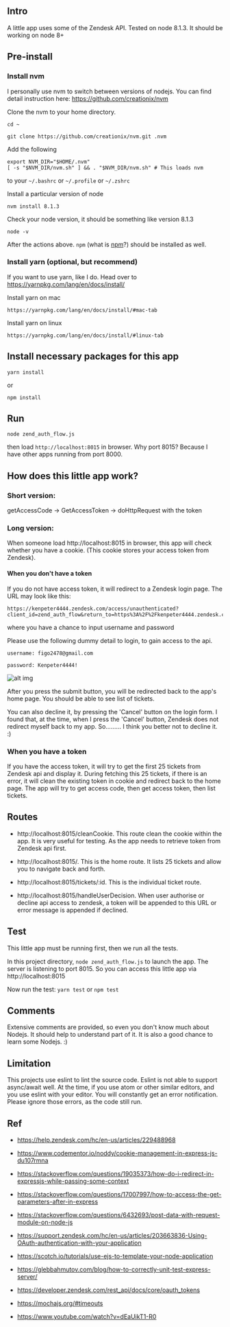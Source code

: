 ## Intro
A little app uses some of the Zendesk API. Tested on node 8.1.3. It should be working on node 8+

## Pre-install

### Install nvm
I personally use nvm to switch between versions of nodejs. You can find detail instruction here:  https://github.com/creationix/nvm

Clone the nvm to your home directory.
~~~~
cd ~
~~~~
~~~~
git clone https://github.com/creationix/nvm.git .nvm
~~~~

Add the following
~~~~
export NVM_DIR="$HOME/.nvm"
[ -s "$NVM_DIR/nvm.sh" ] && . "$NVM_DIR/nvm.sh" # This loads nvm
~~~~

to your ```~/.bashrc``` or ```~/.profile``` or ```~/.zshrc```


Install a particular version of node
~~~~
nvm install 8.1.3
~~~~

Check your node version, it should be something like version 8.1.3
~~~~
node -v
~~~~

After the actions above. ```npm``` (what is [npm](https://docs.npmjs.com/getting-started/what-is-npm)?) should be installed as well.

### Install yarn (optional, but recommend)
If you want to use yarn, like I do. Head over to https://yarnpkg.com/lang/en/docs/install/

Install yarn on mac
~~~~
https://yarnpkg.com/lang/en/docs/install/#mac-tab
~~~~

Install yarn on linux
~~~~
https://yarnpkg.com/lang/en/docs/install/#linux-tab
~~~~

## Install necessary packages for this app
~~~~
yarn install
~~~~
or
~~~~
npm install
~~~~

## Run
~~~~
node zend_auth_flow.js
~~~~

then
load ```http://localhost:8015``` in browser. Why port 8015? Because I have other apps running from port 8000.


## How does this little app work?


### Short version:
getAccessCode -> GetAccessToken -> doHttpRequest with the token

### Long version:
When someone load http://localhost:8015 in browser, this app will check whether you have a cookie. (This cookie stores your access token from Zendesk).

#### When you don't have a token
If you do not have access token, it will redirect to a Zendesk login page. The URL may look like this:

~~~~
https://kenpeter4444.zendesk.com/access/unauthenticated?client_id=zend_auth_flow&return_to=https%3A%2F%2Fkenpeter4444.zendesk.com%2Foauth%2Fauthorizations%2Fnew%3Fresponse_type%3Dcode%26client_id%3Dzend_auth_flow%26scope%3Dread%2520write
~~~~

where you have a chance to input username and password

Please use the following dummy detail to login, to gain access to the api.

```username: figo2478@gmail.com```

```password: Kenpeter4444!```

![alt img](https://github.com/kenpeter/zend_auth_flow/raw/master/misc/login.png)

After you press the submit button, you will be redirected back to the app's home page. You should be able to see list of tickets.

You can also decline it, by pressing the 'Cancel' button on the login form. I found that, at the time, when I press the 'Cancel' button, Zendesk does not redirect myself back to my app. So......... I think you better not to decline it. :)


### When you have a token
If you have the access token, it will try to get the first 25 tickets from Zendesk api and display it. During fetching this 25 tickets, if there is an error, it will clean the existing token in cookie and redirect back to the home page. The app will try to get access code, then get access token, then list tickets.


## Routes

* http://localhost:8015/cleanCookie. This route clean the cookie within the app. It is very useful for testing. As the app needs to retrieve token from Zendesk api first.

* http://localhost:8015/. This is the home route. It lists 25 tickets and allow you to navigate back and forth.

* http://localhost:8015/tickets/:id. This is the individual ticket route.

* http://localhost:8015/handleUserDecision. When user authorise or decline api access to zendesk, a token will be appended to this URL or error message is appended if declined.


## Test
This little app must be running first, then we run all the tests.

In this project directory, ```node zend_auth_flow.js``` to launch the app. The server is listening to port 8015. So you can access this little app via http://localhost:8015

Now run the test: ```yarn test``` or ```npm test```


## Comments
Extensive comments are provided, so even you don't know much about Nodejs. It should help to understand part of it. It is also a good chance to learn some Nodejs. :)


## Limitation

This projects use eslint to lint the source code. Eslint is not able to support async/await well. At the time, if you use atom or other similar editors, and you use eslint with your editor. You will constantly get an error notification. Please ignore those errors, as the code still run.

## Ref
* https://help.zendesk.com/hc/en-us/articles/229488968
* https://www.codementor.io/noddy/cookie-management-in-express-js-du107rmna
* https://stackoverflow.com/questions/19035373/how-do-i-redirect-in-expressjs-while-passing-some-context
* https://stackoverflow.com/questions/17007997/how-to-access-the-get-parameters-after-in-express

* https://stackoverflow.com/questions/6432693/post-data-with-request-module-on-node-js
* https://support.zendesk.com/hc/en-us/articles/203663836-Using-OAuth-authentication-with-your-application
* https://scotch.io/tutorials/use-ejs-to-template-your-node-application
* https://glebbahmutov.com/blog/how-to-correctly-unit-test-express-server/

* https://developer.zendesk.com/rest_api/docs/core/oauth_tokens
* https://mochajs.org/#timeouts
* https://www.youtube.com/watch?v=dEaUikT1-R0
